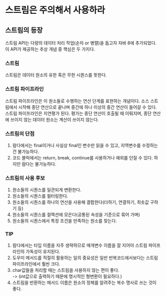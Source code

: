# 스트림은 주의해서 사용하라 
## 스트림의 등장
스트림 API는 다량의 데이터 처리 작업(순차 or 병렬)을 돕고자 자바 8에 추가되었다. 이 API가 제공하는 추상 개념 중 핵심은 두 가지다. 

### 스트림
스트림은 데이터 원소의 유한 혹은 무한 시퀀스를 뜻한다.

### 스트림 파이프라인 
스트림 파이프라인은 이 원소들로 수행하는 연산 단계를 표현하는 개념이다. 소스 스트림에서 시작해 종단 연산으로 끝나며 중간에 하나 이상의 중간 연산이 들어갈 수 있다. 
스트림 파이프라인은 지연평가 된다. 평가는 종단 연산이 호출될 때 이뤄지며, 종단 연산에 쓰이지 않는 데이터 원소는 계산이 쓰이지 않는다. 


### 스트림의 단점
1. 람다에서는 final이거나 사실상 final인 변수만 읽을 수 있고, 지역변수를 수정하는 건 불가능하다.
2. 코드 블럭에서는 return, break, continue를 사용하거나 예외를 던질 수 있다. 하지만 람다는 불가능하다.

### 스트림의 사용 후보
1. 원소들의 시퀀스를 일관되게 변환한다.
2. 원소들의 시퀀스를 필터링한다.
3. 원소들의 시퀀스를 하나의 연산을 사용해 결합한다(더하기, 연결하기, 최솟값 구하기 등)
4. 원소들의 시퀀스를 컬렉션에 모은다(공통된 속성을 기준으로 묶어 가며)
5. 원소들의 시퀀스에서 특정 조건을 만족하는 원소를 찾는다. 


### TIP
1. 람다에서는 타입 이름을 자주 생략하므로 매개변수 이름을 잘 지어야 스트림 파이프라인의 가독성이 유지된다.
2. 도우미 메서드를 적절히 활용하는 일의 중요성은 일반 반복코드에서보다는 스트림 파이프라인에서 훨씬 크다.
3. char값들을 처리할 때는 스트림을 사용하지 않는 편이 좋다.<br>
   -> (int값으로 출력하기 때문에 명시적인 형변환이 필요하다.)
4. 스트림을 반환하는 메서드 이름은 원소의 정체를 알려주는 복수 명사로 쓰는 것이 좋다. 


